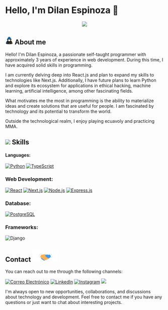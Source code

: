 
#  Hello, I'm Dilan Espinoza  👋

<p align="center">
  <a href="https://github.com/DenverCoder1/readme-typing-svg"><img src="https://readme-typing-svg.herokuapp.com?font=Time+New+Roman&color=cyan&size=25&center=true&vCenter=true&width=600&height=100&lines=Welcome+to+my+profile;"></a>
</p>

## <img src = "https://github.com/0xAbdulKhalid/0xAbdulKhalid/raw/main/assets/mdImages/about_me.gif" width = 25px><b> About me</b>

<p>
  Hello! I'm Dilan Espinoza, a passionate self-taught programmer with approximately 3 years of experience in web development. During this time, I have acquired solid skills in programming.
</p>

<p>
  I am currently delving deep into React.js and plan to expand my skills to technologies like Next.js. Additionally, I have future plans to learn Python and explore its ecosystem for applications in ethical hacking, machine learning, artificial intelligence, among other fascinating fields.
</p>



<p>What motivates me the most in programming is the ability to materialize ideas and create solutions that are useful for people. I am fascinated by technology and its potential to transform the world.</p>

<p>Outside the technological realm, I enjoy playing ecuavoly and practicing MMA.</p>

## <img src="https://media2.giphy.com/media/QssGEmpkyEOhBCb7e1/giphy.gif?cid=ecf05e47a0n3gi1bfqntqmob8g9aid1oyj2wr3ds3mg700bl&rid=giphy.gif" width="25"><b> Skills</b>

   #### Languages:
   [![Python](https://img.shields.io/badge/python-3670A0?style=for-the-badge&logo=python&logoColor=ffdd54)](https://www.python.org/)
   [![TypeScript](https://img.shields.io/badge/typescript-%23323330.svg?style=for-the-badge&logo=typescript&logoColor=%23F7DF1E)](https://www.typescriptlang.org/)
   
   ### Web Development:
   
   [![React](https://img.shields.io/badge/react-%2320232a.svg?style=for-the-badge&logo=react&logoColor=%2361DAFB)](https://reactjs.org/)
   [![Next.js](https://img.shields.io/badge/next.js-%23000000.svg?style=for-the-badge&logo=next.js&logoColor=white)](https://nextjs.org/)
   [![Node.js](https://img.shields.io/badge/node.js-%23000000.svg?style=for-the-badge&logo=next.js&logoColor=white)](https://nextjs.org/)
   [![Express.js](https://img.shields.io/badge/express.js-%23000000.svg?style=for-the-badge&logo=next.js&logoColor=white)](https://nextjs.org/)
   
   ### Database:
   [![PostgreSQL](https://img.shields.io/badge/postgresql-%23336791.svg?style=for-the-badge&logo=postgresql&logoColor=white)](https://www.postgresql.org/)
  
   ### Frameworks:
   ![Django](https://img.shields.io/badge/django-%2338B2AC.svg?style=for-the-badge&logo=django&logoColor=white)


## <b>Contact</b> <img src="https://github.com/0xAbdulKhalid/0xAbdulKhalid/raw/main/assets/mdImages/handshake.gif" width="80">

You can reach out to me through the following channels:

 [![Correo Electrónico](https://img.shields.io/badge/Email-%23EA4335.svg?style=for-the-badge&logo=Gmail&logoColor=white)](mailto:dilan.developer22@gmail.com)
 [![LinkedIn](https://img.shields.io/badge/LinkedIn-%230077B5.svg?style=for-the-badge&logo=LinkedIn&logoColor=white)](https://www.linkedin.com/in/dilan-espinoza-857291262/)
 [![Instagram](https://img.shields.io/badge/Instagram-%23E4405F.svg?style=for-the-badge&logo=Instagram&logoColor=white)](https://www.instagram.com/dilan_dev)
 [![](https://img.shields.io/badge/-%231DA1F2.svg?style=for-the-badge&logo=x&logoColor=white)](https://twitter.com/tu_usuario)

I'm always open to new opportunities, collaborations, and discussions about technology and development. Feel free to contact me if you have any questions or just want to chat about interesting projects.

